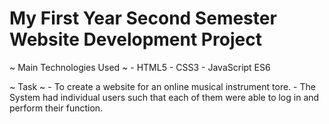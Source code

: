 # My First Year Second Semester Website Development Project

~ Main Technologies Used ~
    - HTML5
    - CSS3
    - JavaScript ES6
    
 ~ Task ~
    - To create a website for an online musical instrument tore.
    - The System had individual users such that each of them were able to log in and perform their function.
